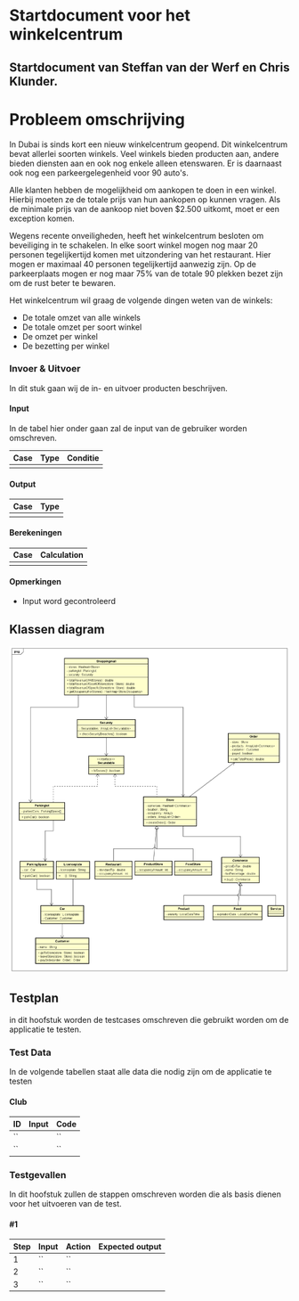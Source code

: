 # Startdocument voor het winkelcentrum

## Startdocument van **Steffan van der Werf en Chris Klunder**.

# Probleem omschrijving
In Dubai is sinds kort een nieuw winkelcentrum geopend. Dit winkelcentrum bevat allerlei soorten winkels. Veel winkels bieden producten aan, andere bieden diensten aan en ook nog enkele alleen etenswaren. Er is daarnaast ook nog een parkeergelegenheid voor 90 auto's.

Alle klanten hebben de mogelijkheid om aankopen te doen in een winkel. Hierbij moeten ze de totale prijs van hun aankopen op kunnen vragen. Als de minimale prijs van de aankoop niet boven $2.500 uitkomt, moet er een exception komen.

Wegens recente onveiligheden, heeft het winkelcentrum besloten om beveiliging in te schakelen. In elke soort winkel mogen nog maar 20 personen tegelijkertijd komen met uitzondering van het restaurant. Hier mogen er maximaal 40 personen tegelijkertijd aanwezig zijn. Op de parkeerplaats mogen er nog maar 75% van de totale 90 plekken bezet zijn om de rust beter te bewaren. 

Het winkelcentrum wil graag de volgende dingen weten van de winkels:
- De totale omzet van alle winkels
- De totale omzet per soort winkel
- De omzet per winkel
- De bezetting per winkel




### Invoer & Uitvoer

In dit stuk gaan wij de in- en uitvoer producten beschrijven. 
#### Input

In de tabel hier onder gaan zal de input van de gebruiker worden omschreven.

|Case|Type|Conditie|
|----|----|----------|
||||


#### Output

|Case|Type|
|----|---|
| ||

#### Berekeningen

| Case              | Calculation                        |
|-------------------| ---------------------------------- |
|            |  |


#### Opmerkingen

* Input word gecontroleerd

## Klassen diagram

![Klassen diagram](klassenDiagram.png "Eerste versie van het klassen diagram")

## Testplan

in dit hoofstuk worden de testcases omschreven die gebruikt worden om de applicatie te testen.

### Test Data

In de volgende tabellen staat alle data die nodig zijn om de applicatie te testen
#### Club

| ID           | Input                                    | Code                                |
|--------------|------------------------------------------|-------------------------------------|
| ``           |                                          | ``                                  |
| ``           |                                          | ``                                  |

### Testgevallen

In dit hoofstuk zullen de stappen omschreven worden die als basis dienen voor het uitvoeren van de test.

#### #1 



| Step | Input        | Action                 | Expected output |
| ---- | ------------ | ---------------------- | --------------- |
| 1    | `` | `` |                 |
| 2    | `` | `` |                 |
| 3    | `` | `` |                 |